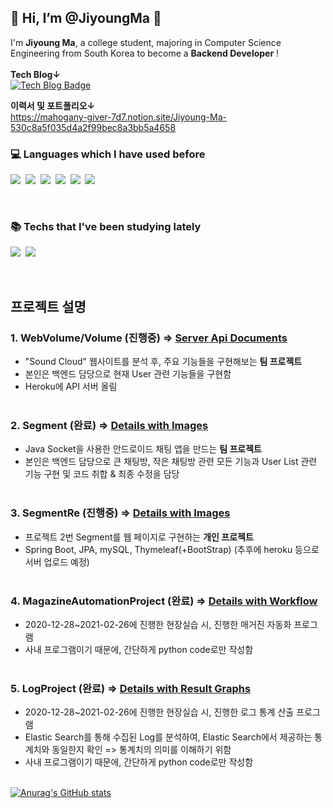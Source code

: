 <!---
JiyoungMa/JiyoungMa is a ✨ special ✨ repository because its `README.md` (this file) appears on your GitHub profile.
You can click the Preview link to take a look at your changes.
--->
<h2>🐥 Hi, I’m @JiyoungMa 🐥</h2>

I'm **Jiyoung Ma**, a college student, majoring in Computer Science Engineering from South Korea to become a **Backend Developer** ! <br> <br>
**Tech Blog↓**<br>
[![Tech Blog Badge](http://img.shields.io/badge/-Tech%20blog-black?style=flat-square&logo=github&link=https://cseella.tistory.com/)](https://cseella.tistory.com/)

**이력서 및 포트폴리오↓** <br>
https://mahogany-giver-7d7.notion.site/Jiyoung-Ma-530c8a5f035d4a2f99bec8a3bb5a4658

<h3>💻 Languages which I have used before</h3>
<p>
<img src="https://img.shields.io/badge/Python-3766AB?style=for-the-badge&logo=Python&logoColor=white"/></a>&nbsp 
<img src="https://img.shields.io/badge/Java-007396?style=for-the-badge&logo=Java&logoColor=white"/></a>&nbsp 
<img src="https://img.shields.io/badge/C++-00599C?style=for-the-badge&logo=c%2B%2B&logoColor=white"/></a>&nbsp 
<img src="https://img.shields.io/badge/C-A8B9CC?style=for-the-badge&logo=C&logoColor=white"/></a>&nbsp 
<img src="https://img.shields.io/badge/JavaScript-F7DF1E?style=for-the-badge&logo=JavaScript&logoColor=white"/></a>&nbsp 
<img src="https://img.shields.io/badge/MySQL-4479A1?style=for-the-badge&logo=MySQL&logoColor=white"/></a>&nbsp 
</p>

<br>
<h3>📚 Techs that I've been studying lately </h3>
<p>
<img src="https://img.shields.io/badge/Spring-6DB33F?style=for-the-badge&logo=Spring&logoColor=white"/></a>&nbsp 
<img src="https://img.shields.io/badge/Hibernate-59666C?style=for-the-badge&logo=Hibernate&logoColor=white"/></a>&nbsp 
</p>

<br>

<h2>프로젝트 설명</h2>
<h3>1. WebVolume/Volume (진행중) => <a href = "https://github.com/WebVolume/volume#readme"> Server Api Documents </a> </h3>

- "Sound Cloud" 웹사이트를 분석 후, 주요 기능들을 구현해보는 __팀 프로젝트__
- 본인은 백엔드 담당으로 현재 User 관련 기능들을 구현함
- Heroku에 API 서버 올림<br><br>


<h3>2. Segment (완료) => <a href = "https://github.com/CYJ1/segment"> Details with Images </a> </h3>

 - Java Socket을 사용한 안드로이드 채팅 앱을 만드는 **팀 프로젝트** <br>
 - 본인은 백엔드 담당으로 큰 채팅방, 작은 채팅방 관련 모든 기능과 User List 관련 기능 구현 및 코드 취합 & 최종 수정을 담당<br><br>


<h3>3. SegmentRe (진행중) => <a href = "https://github.com/JiyoungMa/SegmentRe"> Details with Images </a> </h3>

 - 프로젝트 2번 Segment를 웹 페이지로 구현하는 **개인 프로젝트** <br>
 - Spring Boot, JPA, mySQL, Thymeleaf(+BootStrap) (추후에 heroku 등으로 서버 업로드 예정)<br><br>


<h3>4. MagazineAutomationProject (완료) => <a href = "https://github.com/JiyoungMa/MagazineAutomationProject"> Details with Workflow </a> </h3>

- 2020-12-28~2021-02-26에 진행한 현장실습 시, 진행한 매거진 자동화 프로그램
- 사내 프로그램이기 때문에, 간단하게 python code로만 작성함<br><br>


<h3>5. LogProject (완료) => <a href = "https://github.com/JiyoungMa/LogProject"> Details with Result Graphs </a> </h3>

- 2020-12-28~2021-02-26에 진행한 현장실습 시, 진행한 로그 통계 산출 프로그램
- Elastic Search를 통해 수집된 Log를 분석하여, Elastic Search에서 제공하는 통계치와 동일한지 확인 => 통계치의 의미를 이해하기 위함
- 사내 프로그램이기 때문에, 간단하게 python code로만 작성함<br><br>


[![Anurag's GitHub stats](https://github-readme-stats.vercel.app/api?username=JiyoungMa&show_icons=true&theme=radical)](https://github.com/anuraghazra/github-readme-stats)
